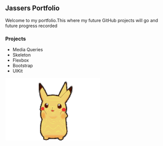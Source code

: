 
## Jassers Portfolio 


Welcome to my portfolio.This where my future GitHub projects will go and future progress recorded

### Projects

- Media Queries
- Skeleton
- Flexbox
- Bootstrap
- UIKit




![Image](200.gif)
